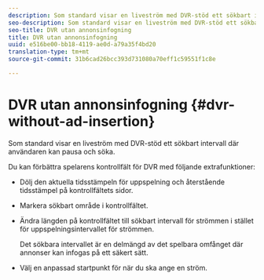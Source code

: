 ```yaml
---
description: Som standard visar en liveström med DVR-stöd ett sökbart intervall där användaren kan pausa och söka.
seo-description: Som standard visar en liveström med DVR-stöd ett sökbart intervall där användaren kan pausa och söka.
seo-title: DVR utan annonsinfogning
title: DVR utan annonsinfogning
uuid: e516be00-bb18-4119-ae0d-a79a35f4bd20
translation-type: tm+mt
source-git-commit: 31b6cad26bcc393d731080a70eff1c59551f1c8e

---
```



# DVR utan annonsinfogning {#dvr-without-ad-insertion}

Som standard visar en liveström med DVR-stöd ett sökbart intervall där användaren kan pausa och söka.

Du kan förbättra spelarens kontrollfält för DVR med följande extrafunktioner:

* Dölj den aktuella tidsstämpeln för uppspelning och återstående tidsstämpel på kontrollfältets sidor.
* Markera sökbart område i kontrollfältet.
* Ändra längden på kontrollfältet till sökbart intervall för strömmen i stället för uppspelningsintervallet för strömmen.

   Det sökbara intervallet är en delmängd av det spelbara omfånget där annonser kan infogas på ett säkert sätt.
* Välj en anpassad startpunkt för när du ska ange en ström.